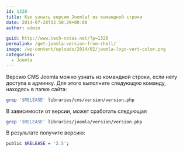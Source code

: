 ```yaml
---
id: 1320
title: Как узнать версию Joomla! из командной строки
date: 2014-07-28T12:50:29+00:00
author: admin

guid: http://www.tech-notes.net/?p=1320
permalink: /get-joomla-version-from-shell/
image: /wp-content/uploads/2014/02/joomla-logo-vert-color.png
categories:
  - Joomla
---
```

Версию CMS Joomla можно узнать из командной строки, если нету доступа в админку. Для этого выполните следующую команду, находясь в папке сайта:

```bash
grep '$RELEASE' libraries/cms/version/version.php
```

В зависимости от версии, может сработать следующая

```bash
grep '$RELEASE' libraries/joomla/version/version.php
```

В результате получите версию:

```bash
public $RELEASE = '2.5';
```
